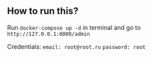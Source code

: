 ## How to run this?

Run `docker-compose up -d` in terminal and go to `http://127.0.0.1:8000/admin`

Credentials:
`email: root@root.ru`
`password: root`
